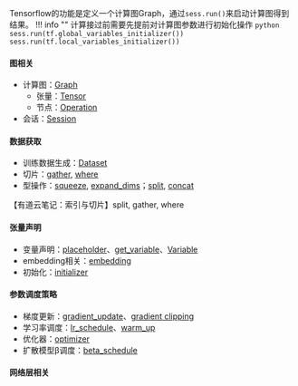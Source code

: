 Tensorflow的功能是定义一个计算图Graph，通过`sess.run()`来启动计算图得到结果。
!!! info ""
    计算接过前需要先提前对计算图参数进行初始化操作
    ```python
    sess.run(tf.global_variables_initializer())
    sess.run(tf.local_variables_initializer())
    ```

#### 图相关
- 计算图：[Graph](graph_related/ops/graph.md)
    - 张量：[Tensor](graph_related/ops/tensor.md)
    - 节点：[Operation](graph_related/ops/operation.md)
- 会话：[Session](graph_related/session.md)


#### 数据获取
- 训练数据生成：[Dataset](data_fetch/Dataset.md)
- 切片：[gather](data_fetch/gather.md), [where](data_fetch/where.md)
- 型操作：[squeeze](shape_operate/squeeze/#squeeze), [expand_dims](shape_operate/squeeze/#unsqueeze)；[split](shape_operate/split_concat/#split), [concat](shape_operate/split_concat/#concat)

【有道云笔记：索引与切片】split, gather, where

#### 张量声明
- 变量声明：[placeholder](tensor_related/declaration/#placeholder)、[get_variable](tensor_related/declaration/#get_variable)、[Variable](tensor_related/declaration/#variable)
- embedding相关：[embedding](tensor_related/declaration/#embedding)
- 初始化：[initializer](tensor_related/declaration/#initializer)

#### 参数调度策略
- 梯度更新：[gradient_update](schedule/gradient_update.md)、[gradient clipping](schedule/gradient_update/#gradient-clipping)
- 学习率调度：[lr_schedule](schedule/gradient_update/#lr_schedule)、[warm_up](schedule/gradient_update/#warmup)
- 优化器：[optimizer](schedule/gradient_update/#optimizer)
- 扩散模型β调度：[beta_schedule]()

#### 网络层相关


